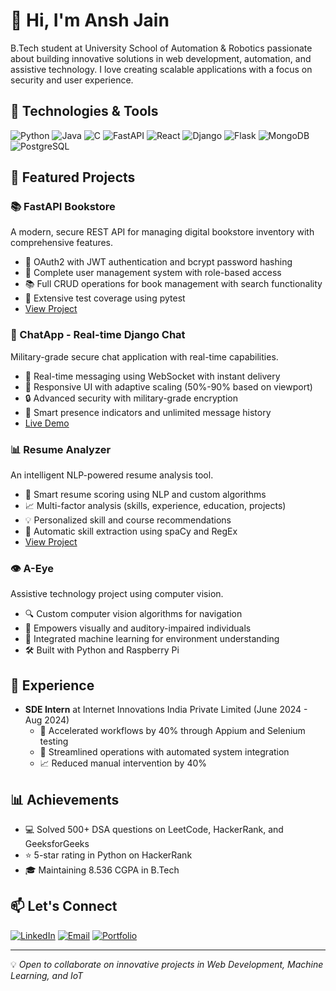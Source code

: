# 👋 Hi, I'm Ansh Jain

B.Tech student at University School of Automation & Robotics passionate about building innovative solutions in web development, automation, and assistive technology. I love creating scalable applications with a focus on security and user experience.

## 🔧 Technologies & Tools

![Python](https://img.shields.io/badge/-Python-3776AB?style=flat&logo=Python&logoColor=white)
![Java](https://img.shields.io/badge/-Java-007396?style=flat&logo=Java&logoColor=white)
![C](https://img.shields.io/badge/-C-A8B9CC?style=flat&logo=C&logoColor=white)
![FastAPI](https://img.shields.io/badge/-FastAPI-009688?style=flat&logo=FastAPI&logoColor=white)
![React](https://img.shields.io/badge/-React-61DAFB?style=flat&logo=react&logoColor=black)
![Django](https://img.shields.io/badge/-Django-092E20?style=flat&logo=Django&logoColor=white)
![Flask](https://img.shields.io/badge/-Flask-000000?style=flat&logo=Flask&logoColor=white)
![MongoDB](https://img.shields.io/badge/-MongoDB-47A248?style=flat&logo=MongoDB&logoColor=white)
![PostgreSQL](https://img.shields.io/badge/-PostgreSQL-336791?style=flat&logo=PostgreSQL&logoColor=white)

## 🚀 Featured Projects

### 📚 FastAPI Bookstore
A modern, secure REST API for managing digital bookstore inventory with comprehensive features.
- 🔐 OAuth2 with JWT authentication and bcrypt password hashing
- 👥 Complete user management system with role-based access
- 📚 Full CRUD operations for book management with search functionality
- 🧪 Extensive test coverage using pytest
- [View Project](https://github.com/anshj2002/bookstore)

### 💬 ChatApp - Real-time Django Chat
Military-grade secure chat application with real-time capabilities.
- 🔄 Real-time messaging using WebSocket with instant delivery
- 🎨 Responsive UI with adaptive scaling (50%-90% based on viewport)
- 🔒 Advanced security with military-grade encryption
- 🎯 Smart presence indicators and unlimited message history
- [Live Demo](https://anshj.pythonanywhere.com/accounts/)

### 📊 Resume Analyzer
An intelligent NLP-powered resume analysis tool.
- 🤖 Smart resume scoring using NLP and custom algorithms
- 📈 Multi-factor analysis (skills, experience, education, projects)
- 💡 Personalized skill and course recommendations
- 🎯 Automatic skill extraction using spaCy and RegEx
- [View Project](https://github.com/anshj2002/resume-analyzer)

### 👁️ A-Eye
Assistive technology project using computer vision.
- 🔍 Custom computer vision algorithms for navigation
- 🤝 Empowers visually and auditory-impaired individuals
- 🧠 Integrated machine learning for environment understanding
- 🛠️ Built with Python and Raspberry Pi

## 💼 Experience
- **SDE Intern** at Internet Innovations India Private Limited (June 2024 - Aug 2024)
  - 🚀 Accelerated workflows by 40% through Appium and Selenium testing
  - 🔧 Streamlined operations with automated system integration
  - 📈 Reduced manual intervention by 40%

## 📊 Achievements
- 💻 Solved 500+ DSA questions on LeetCode, HackerRank, and GeeksforGeeks
- ⭐ 5-star rating in Python on HackerRank
- 🎓 Maintaining 8.536 CGPA in B.Tech

## 📫 Let's Connect
[![LinkedIn](https://img.shields.io/badge/-LinkedIn-0077B5?style=flat&logo=Linkedin&logoColor=white)](https://www.linkedin.com/in/ansh-jain-28695122a/)
[![Email](https://img.shields.io/badge/-Email-D14836?style=flat&logo=Gmail&logoColor=white)](mailto:anshjain88825@gmail.com)
[![Portfolio](https://img.shields.io/badge/-Portfolio-000000?style=flat&logo=About.me&logoColor=white)](https://anshj2002.github.io/)

---
💡 *Open to collaborate on innovative projects in Web Development, Machine Learning, and IoT*
